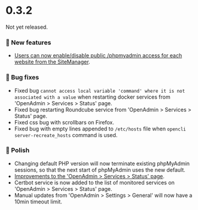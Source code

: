 # 0.3.2

Not yet released.

### 🚀 New features
- [Users can now enable/disable public /phpmyadmin access for each website from the SiteManager](https://i.postimg.cc/wTGDZyT7/cfwww-2024-10-11-21-35-03-ezgif-com-video-to-gif-converter.gif).

### 🐛 Bug fixes
- Fixed bug `cannot access local variable 'command' where it is not associated with a value` when restarting docker services from 'OpenAdmin > Services > Status' page.
- Fixed bug restarting Roundcube service from 'OpenAdmin > Services > Status' page.
- Fixed css bug with scrollbars on Firefox.
- Fixed bug with empty lines appended to `/etc/hosts` file when `opencli server-recreate_hosts` command is used.


### 💅 Polish
- Changing default PHP version will now terminate existing phpMyAdmin sessions, so that the next start of phpMyAdmin uses the new default.
- [Improvements to the 'OpenAdmin > Services > Status' page](https://i.postimg.cc/GdNq0LrD/2024-10-11-14-36.png).
- Certbot service is now added to the list of monitored services on 'OpenAdmin > Services > Status' page.
- Manual updates from 'OpenAdmin > Settings > General' will now have a 10min timeout limit.
